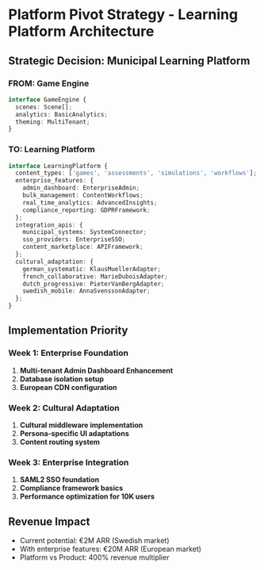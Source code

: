 # Platform Pivot Strategy - Learning Platform Architecture

## Strategic Decision: Municipal Learning Platform

### FROM: Game Engine
```typescript
interface GameEngine {
  scenes: Scene[];
  analytics: BasicAnalytics;
  theming: MultiTenant;
}
```

### TO: Learning Platform
```typescript
interface LearningPlatform {
  content_types: ['games', 'assessments', 'simulations', 'workflows'];
  enterprise_features: {
    admin_dashboard: EnterpriseAdmin;
    bulk_management: ContentWorkflows;
    real_time_analytics: AdvancedInsights;
    compliance_reporting: GDPRFramework;
  };
  integration_apis: {
    municipal_systems: SystemConnector;
    sso_providers: EnterpriseSSO;
    content_marketplace: APIFramework;
  };
  cultural_adaptation: {
    german_systematic: KlausMuellerAdapter;
    french_collaborative: MarieDuboisAdapter;
    dutch_progressive: PieterVanBergAdapter;
    swedish_mobile: AnnaSvenssonAdapter;
  };
}
```

## Implementation Priority

### Week 1: Enterprise Foundation
1. **Multi-tenant Admin Dashboard Enhancement**
2. **Database isolation setup**
3. **European CDN configuration**

### Week 2: Cultural Adaptation
1. **Cultural middleware implementation**
2. **Persona-specific UI adaptations**
3. **Content routing system**

### Week 3: Enterprise Integration
1. **SAML2 SSO foundation**
2. **Compliance framework basics**
3. **Performance optimization for 10K users**

## Revenue Impact
- Current potential: €2M ARR (Swedish market)
- With enterprise features: €20M ARR (European market)
- Platform vs Product: 400% revenue multiplier